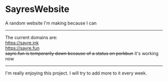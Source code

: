 # SayresWebsite
A random website I'm making because I can
<hr />

The current domains are:<br>
https://sayre.ink<br>
https://sayre.fun    
~~sayre.fun is temporarily down because of a status on porkbun~~
it's working now
<hr />

I'm really enjoying this project. I will try to add more to it every week.
